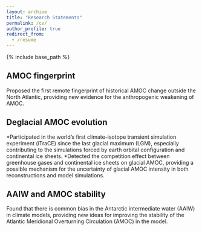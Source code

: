 ```yaml
---
layout: archive
title: "Research Statements"
permalink: /cv/
author_profile: true
redirect_from:
  - /resume
---
```


{% include base_path %}

AMOC fingerprint
------
Proposed the first remote fingerprint of historical AMOC change outside the North Atlantic, providing new evidence for the anthropogenic weakening of AMOC.

Deglacial AMOC evolution
------
*Participated in the world’s first climate-isotope transient simulation experiment (iTraCE) since the last glacial maximum (LGM), especially contributing to the simulations forced by earth orbital configuration and continental ice sheets. 
*Detected the competition effect between greenhouse gases and continental ice sheets on glacial AMOC, providing a possible mechanism for the uncertainty of glacial AMOC intensity in both reconstructions and model simulations.

AAIW and AMOC stability
------
Found that there is common bias in the Antarctic intermediate water (AAIW) in climate models, providing new ideas for improving the stability of the Atlantic Meridional Overturning Circulation (AMOC) in the model.
